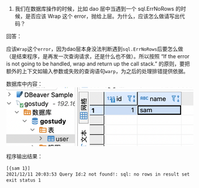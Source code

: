 1. 我们在数据库操作的时候，比如 dao 层中当遇到一个 sql.ErrNoRows 的时候，是否应该 Wrap 这个 error，抛给上层。为什么，应该怎么做请写出代码？

回答：

应该`Wrap`这个`error`，因为dao层本身没法判断遇到`sql.ErrNoRows`后要怎么做（是结束程序，是再发一次查询请求，还是什么也不做）。所以按照 “If the error is not going to be handled, wrap and return up the call stack.” 的原则，要把额外的上下文如输入参数或失败的查询语句`warp`，为之后的处理排错提供依据。

数据库中内容：
![alt 数据库中内容](./databaseInfo.png)

程序输出结果：

```
[{sam 1}]
2021/12/11 20:03:53 Query Id:2 not found!: sql: no rows in result set
exit status 1
```
